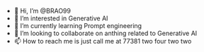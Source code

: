 - 👋 Hi, I’m @BRAO99
- 👀 I’m interested in Generative AI
- 🌱 I’m currently learning Prompt engineering 
- 💞️ I’m looking to collaborate on anthing related to Generative AI
- 📫 How to reach me is just call me at 77381 two four two two

<!---
BRAO99/BRAO99 is a ✨ special ✨ repository because its `README.md` (this file) appears on your GitHub profile.
You can click the Preview link to take a look at your changes.
--->
